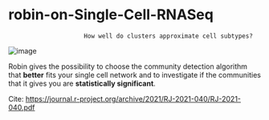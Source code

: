 # robin-on-Single-Cell-RNASeq

                         How well do clusters approximate cell subtypes?


![image](https://user-images.githubusercontent.com/44773104/144223969-d1de527a-15a4-4914-9de9-85a053e68842.png)


Robin gives the possibility to choose the community detection algorithm that **better** fits your single cell network and to investigate if the communities that it gives you are **statistically significant**.

Cite:
https://journal.r-project.org/archive/2021/RJ-2021-040/RJ-2021-040.pdf
